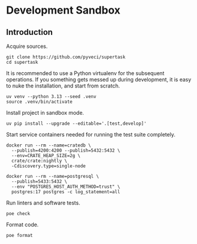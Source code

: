 # Development Sandbox

## Introduction

Acquire sources.
```shell
git clone https://github.com/pyveci/supertask
cd supertask
```

It is recommended to use a Python virtualenv for the subsequent operations.
If you something gets messed up during development, it is easy to nuke the
installation, and start from scratch.
```shell
uv venv --python 3.13 --seed .venv
source .venv/bin/activate
```

Install project in sandbox mode.
```shell
uv pip install --upgrade --editable='.[test,develop]'
```

Start service containers needed for running the test suite completely.
```shell
docker run --rm --name=cratedb \
  --publish=4200:4200 --publish=5432:5432 \
  --env=CRATE_HEAP_SIZE=2g \
  crate/crate:nightly \
  -Cdiscovery.type=single-node
```
```shell
docker run --rm --name=postgresql \
  --publish=5433:5432 \
  --env "POSTGRES_HOST_AUTH_METHOD=trust" \
  postgres:17 postgres -c log_statement=all
```

Run linters and software tests.
```shell
poe check
```

Format code.
```shell
poe format
```
